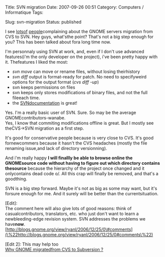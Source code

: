 Title: SVN migration
Date: 2007-09-26 00:51
Category: Computers / Informatique
Tags:

Slug: svn-migration
Status: published

I see [lots](\%22http://blogs.gnome.org/view/mortenw/2006/12/26/0\%22)[of](\%22http://blogs.gnome.org/view/ryanl/2006/12/25/0\%22) [people](\%22http://tw.apinc.org/weblog/2006/12/26#christmas-evening-thoughts\%22)complaining about the GNOME servers migration from CVS to SVN. Hey guys, what'sthe point? That's not a big step enough for you? This has been talked about fora long time now.  
  
I'm personnaly using SVN at work, and, even if I don't use advanced features(i'm the only developer on the project), i've been pretty happy with it. Thefeatures I liked the most:

-   *svn move* can move or rename files, without losing theirhistory
-   *svn diff* output is format-ready for patch. No need to specifyweird options for the output format (*cvs diff -up*)
-   svn keeps permissions on files
-   svn keeps only stores modifications of binary files, and not the full fileeach time.
-   the [SVNdocumentation](\%22http://svnbook.red-bean.com/en/1.2/index.html\%22) is great!

Yes. I'm a really basic user of SVN. Sure. So may be the average GNOMEcontributors-wanabe.  
Yes, I know that commiting modifications offline is great. But I mostly see theCVS-&gt;SVN migration as a first step.  
  
It's good for conservative people because is very close to CVS. It's good fornewcommers because it hasn't the CVS headaches (mostly the file renaming issue,and lack of directory versionning).  
  
And i'm really happy **I will finallly be able to browse online the GNOMEsource code without having to figure out which directory contains thesource** because the hierarchy of the project once changed and it onlycontains dead code o/. All this crap will finally be removed, and that's a goodthing.  
  
SVN is a big step forward. Maybe it's not as big as some may want, but it's forsure enough for me. And it surely will be better than the currentsituation.  
  
\[Edit\]:  
The comment here will also give lots of good reasons: think of casualcontributors, translators, etc. who just don't want to learn a newbleeding-edge revision system. SVN addresses the problems we have**now**.  
[http://blogs.gnome.org/view/ryanl/2006/12/25/0\#comments](\%22http://blogs.gnome.org/view/ryanl/2006/12/25/0#comments\%22)  
  
\[Edit 2\]: This may help too  
[Why GNOME migratedfrom CVS to Subversion ?](\%22http://live.gnome.org/SubversionFAQ#Why_Subversion\%22)

